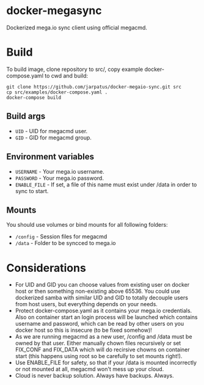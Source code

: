 # docker-megasync
Dockerized mega.io sync client using official megacmd.

# Build
To build image, clone repository to src/, copy example docker-compose.yaml to cwd and build:

```
git clone https://github.com/jarpatus/docker-megaio-sync.git src
cp src/examples/docker-compose.yaml .
docker-compose build
```

## Build args
* ```UID``` - UID for megacmd user.
* ```GID``` - GID for megacmd group.

## Environment variables
* ```USERNAME``` - Your mega.io username.
* ```PASSWORD``` - Your mega.io password.
* ```ENABLE_FILE``` - If set, a file of this name must exist under /data in order to sync to start.

## Mounts
You should use volumes or bind mounts for all following folders:
* ```/config``` - Session files for megacmd  
* ```/data``` - Folder to be syncced to mega.io

# Considerations
* For UID and GID you can choose values from existing user on docker host or then something non-existing above 65536. You could use dockerized samba with similar UID and GID to totally decouple users from host users, but everything depends on your needs.
* Protect docker-compose.yaml as it contains your mega.io credentials. Also on container start an login process will be launched which contains username and password, which can be read by other users on you docker host so this is insecure (to be fixed somehow)!
* As we are running megacmd as a new user, /config and /data must be owned by that user. Either manually chown files recursively or set FIX_CONF and FIX_DATA which will do recirsive chowns on container start (this happens using root so be carefully to set mounts right!).
* Use ENABLE_FILE for safety, so that if your /data is mounted incorrectly or not mounted at all, megacmd won't mess up your cloud.
* Cloud is never backup solution. Always have backups. Always.
